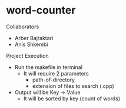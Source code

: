 # word-counter

Collaborators
- Arber Bajraktari
- Anis Shkembi

Project Execution
- Run the makefile in terminal
  - It will require 2 parameters
    - path-of-directory
    - extension of files to search (.cpp)
- Output will be Key -> Value
  - It will be sorted by key (count of words)
